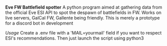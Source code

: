 **Eve FW Battlefield spotter**
A python program aimed at gathering data from the official Eve ESI API to spot the despawn of battlefields in FW. Works on live servers, GalCal FW, Gallente being friendly.
This is merely a prototype for a discord bot in development

*Usage*
Create a .env file with a 'MAIL=yourmail' field if you want to respect ESI's recommendations. Then just launch the script using python3
